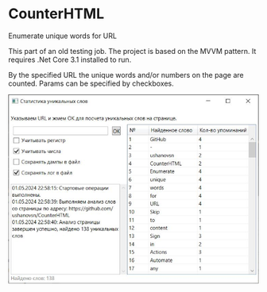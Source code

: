 # CounterHTML
Enumerate unique words for URL

This part of an old testing job.
The project is based on the MVVM pattern.
It requires .Net Core 3.1 installed to run.

By the specified URL the unique words and/or numbers on the page are counted. Params can be specified by checkboxes.

![screenshot](https://github.com/ushanovsn/CounterHTML/blob/main/.pic/screenshot.jpg?raw=true)
